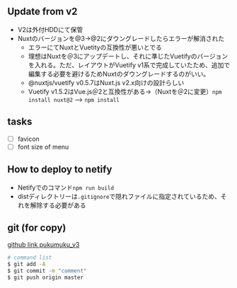 
## Update from v2

* V2は外付HDDにて保管
* Nuxtのバージョンを@3->@2にダウングレードしたらエラーが解消された
  * エラーにてNuxtとVuetityの互換性が悪いとでる
  * 理想はNuxtを＠3にアップデートし、それに準じたVuetifyのバージョンを入れる。ただ、レイアウトがVuetify v1系で完成していたため、追加で編集する必要を避けるためNuxtのダウングレードするのがいい。
  * @nuxtjs/vuetify v0.5.7はNuxt.js v2.x向けの設計らしい
  * Vuetify v1.5.2はVue.js＠2と互換性がある→（Nuxtを＠2に変更）`npm install nuxt@2` --> `npm install`

## tasks

- [ ] favicon
- [ ] font size of menu

## How to deploy to netify

* Netifyでのコマンド`npm run build`
* distディレクトリーは`.gitignore`で隠れファイルに指定されているため、それを解除する必要がある

## git (for copy)

[github link pukumuku_v3](https://github.com/kev1129/pukumuku_v3)

```bash
# command list
$ git add -A
$ git commit -m "comment"
$ git push origin master

```